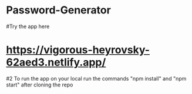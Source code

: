 ﻿# Password-Generator
 
 #Try the app here
 # https://vigorous-heyrovsky-62aed3.netlify.app/
 
 #2 To run the app on your local run the commands "npm install" and "npm start" after cloning the repo
